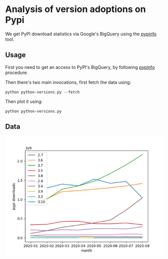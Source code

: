 # Analysis of version adoptions on Pypi

We get PyPI download statistics via Google's BigQuery using the
[pypinfo](https://github.com/ofek/pypinfo/) tool.


## Usage

First you need to get an access to PyPI's BigQuery, by following
[pypinfo](https://github.com/ofek/pypinfo/) procedure.

Then there's two main invocations, first fetch the data using:

    python python-versions.py --fetch

Then plot it using:

    python python-versions.py


## Data


![](python-versions.png)
